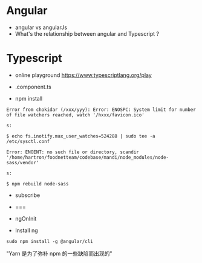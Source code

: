 # Angular
- angular vs angularJs
- What's the relationship between angular and Typescript ?

# Typescript
- online playground https://www.typescriptlang.org/play


- .component.ts

- npm install


```
Error from chokidar (/xxx/yyy): Error: ENOSPC: System limit for number of file watchers reached, watch '/hxxx/favicon.ico'

s:

$ echo fs.inotify.max_user_watches=524288 | sudo tee -a /etc/sysctl.conf
```

```
Error: ENOENT: no such file or directory, scandir '/home/hartron/foodnetteam/codebase/mandi/node_modules/node-sass/vendor'

s:

$ npm rebuild node-sass
```

- subscribe

- ===

- ngOnInit

- Install ng
```
sudo npm install -g @angular/cli
```


"Yarn 是为了弥补 npm 的一些缺陷而出现的"
